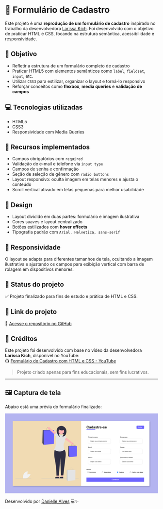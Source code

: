 
# 📄 Formulário de Cadastro

Este projeto é uma **reprodução de um formulário de cadastro** inspirado no trabalho da desenvolvedora [Larissa Kich](https://www.linkedin.com/in/larissakich/). Foi desenvolvido com o objetivo de praticar HTML e CSS, focando na estrutura semântica, acessibilidade e responsividade.

## 🎯 Objetivo

- Refletir a estrutura de um formulário completo de cadastro
- Praticar HTML5 com elementos semânticos como `label`, `fieldset`, `input`, etc.
- Utilizar `CSS3` para estilizar, organizar o layout e torná-lo responsivo
- Reforçar conceitos como **flexbox**, **media queries** e **validação de campos**

## 💻 Tecnologias utilizadas

- HTML5
- CSS3
- Responsividade com Media Queries

## 📌 Recursos implementados

- Campos obrigatórios com `required`
- Validação de e-mail e telefone via `input type`
- Campos de senha e confirmação
- Seção de seleção de gênero com `radio buttons`
- Layout responsivo: oculta imagem em telas menores e ajusta o conteúdo
- Scroll vertical ativado em telas pequenas para melhor usabilidade

## 🎨 Design

- Layout dividido em duas partes: formulário e imagem ilustrativa
- Cores suaves e layout centralizado
- Botões estilizados com **hover effects**
- Tipografia padrão com `Arial, Helvetica, sans-serif`

## 📱 Responsividade

O layout se adapta para diferentes tamanhos de tela, ocultando a imagem ilustrativa e ajustando os campos para exibição vertical com barra de rolagem em dispositivos menores.

## 📁 Status do projeto

✅ Projeto finalizado para fins de estudo e prática de HTML e CSS.

## 🔗 Link do projeto

🔹 [Acesse o repositório no GitHub](https://github.com/daniellealves-dev/reproducao-formulario-cadastro)



## 🙏 Créditos

Este projeto foi desenvolvido com base no vídeo da desenvolvedora **Larissa Kich**, disponível no YouTube:  
📺 [Formulário de Cadastro com HTML e CSS - YouTube](https://www.youtube.com/watch?v=zWw0npNDkVM&t=5s)

> Projeto criado apenas para fins educacionais, sem fins lucrativos.

---

## 🖼️ Captura de tela

Abaixo está uma prévia do formulário finalizado:

![Formulário de Cadastro](https://raw.githubusercontent.com/daniellealves-dev/reproducao-formulario-cadastro/main/formulario.png)




Desenvolvido por [Danielle Alves](https://github.com/daniellealves-dev) 💻✨


